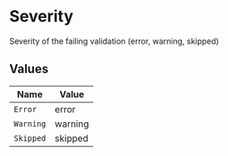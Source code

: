 # Severity

Severity of the failing validation (error, warning, skipped)


## Values

| Name      | Value     |
| --------- | --------- |
| `Error`   | error     |
| `Warning` | warning   |
| `Skipped` | skipped   |